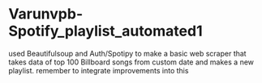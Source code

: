 # Varunvpb-Spotify_playlist_automated1
used Beautifulsoup and Auth/Spotipy to make a basic web scraper that takes data of top 100 Billboard songs from custom date and makes a new playlist. remember to integrate improvements into this
